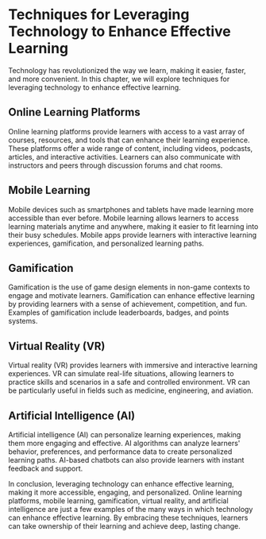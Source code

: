 Techniques for Leveraging Technology to Enhance Effective Learning
===========================================================================================================================

Technology has revolutionized the way we learn, making it easier, faster, and more convenient. In this chapter, we will explore techniques for leveraging technology to enhance effective learning.

Online Learning Platforms
-------------------------

Online learning platforms provide learners with access to a vast array of courses, resources, and tools that can enhance their learning experience. These platforms offer a wide range of content, including videos, podcasts, articles, and interactive activities. Learners can also communicate with instructors and peers through discussion forums and chat rooms.

Mobile Learning
---------------

Mobile devices such as smartphones and tablets have made learning more accessible than ever before. Mobile learning allows learners to access learning materials anytime and anywhere, making it easier to fit learning into their busy schedules. Mobile apps provide learners with interactive learning experiences, gamification, and personalized learning paths.

Gamification
------------

Gamification is the use of game design elements in non-game contexts to engage and motivate learners. Gamification can enhance effective learning by providing learners with a sense of achievement, competition, and fun. Examples of gamification include leaderboards, badges, and points systems.

Virtual Reality (VR)
--------------------

Virtual reality (VR) provides learners with immersive and interactive learning experiences. VR can simulate real-life situations, allowing learners to practice skills and scenarios in a safe and controlled environment. VR can be particularly useful in fields such as medicine, engineering, and aviation.

Artificial Intelligence (AI)
----------------------------

Artificial intelligence (AI) can personalize learning experiences, making them more engaging and effective. AI algorithms can analyze learners' behavior, preferences, and performance data to create personalized learning paths. AI-based chatbots can also provide learners with instant feedback and support.

In conclusion, leveraging technology can enhance effective learning, making it more accessible, engaging, and personalized. Online learning platforms, mobile learning, gamification, virtual reality, and artificial intelligence are just a few examples of the many ways in which technology can enhance effective learning. By embracing these techniques, learners can take ownership of their learning and achieve deep, lasting change.
